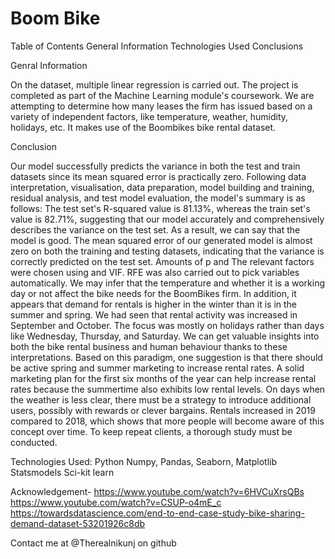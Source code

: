# Boom Bike
Table of Contents
General Information
Technologies Used
Conclusions


Genral Information 

On the dataset, multiple linear regression is carried out.
The project is completed as part of the Machine Learning module's coursework.
We are attempting to determine how many leases the firm has issued based on a variety of independent factors, like temperature, weather, humidity, holidays, etc.
It makes use of the Boombikes bike rental dataset.


Conclusion

Our model successfully predicts the variance in both the test and train datasets since its mean squared error is practically zero.
Following data interpretation, visualisation, data preparation, model building and training, residual analysis, and test model evaluation, the model's summary is as follows:
The test set's R-squared value is 81.13%, whereas the train set's value is 82.71%, suggesting that our model accurately and comprehensively describes the variance on the test set. As a result, we can say that the model is good.
The mean squared error of our generated model is almost zero on both the training and testing datasets, indicating that the variance is correctly predicted on the test set. Amounts of p and The relevant factors were chosen using and VIF. RFE was also carried out to pick variables automatically.
We may infer that the temperature and whether it is a working day or not affect the bike needs for the BoomBikes firm. In addition, it appears that demand for rentals is higher in the winter than it is in the summer and spring. We had seen that rental activity was increased in September and October. The focus was mostly on holidays rather than days like Wednesday, Thursday, and Saturday.
We can get valuable insights into both the bike rental business and human behaviour thanks to these interpretations. Based on this paradigm, one suggestion is that there should be 
active spring and summer marketing to increase rental rates. A solid marketing plan for the first six months of the year can help increase rental rates because the summertime also exhibits low rental levels. On days when the weather is less clear, there must be a strategy to introduce additional users, possibly with rewards or clever bargains. Rentals increased in 2019 compared to 2018, which shows that more people will become aware of this concept over time. To keep repeat clients, a thorough study must be conducted.


Technologies Used:
Python 
Numpy, 
Pandas,
Seaborn,
Matplotlib
Statsmodels
Sci-kit learn


Acknowledgement- 
https://www.youtube.com/watch?v=6HVCuXrsQBs
https://www.youtube.com/watch?v=CSUP-o4mE_c
https://towardsdatascience.com/end-to-end-case-study-bike-sharing-demand-dataset-53201926c8db



Contact me at @Therealnikunj on github 
